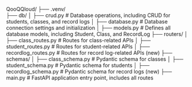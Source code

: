 QooQQloud/
├── .venv/                        
├── db/
│   ├── crud.py                   # Database operations, including CRUD for students, classes, and record logs
│   ├── database.py               # Database connection settings and initialization
│   ├── models.py                 # Defines all database models, including Student, Class, and RecordLog
├── routers/
│   ├── class_routes.py           # Routes for class-related APIs
│   ├── student_routes.py         # Routes for student-related APIs
│   ├── recordlog_routes.py       # Routes for record log-related APIs (new)
├── schemas/
│   ├── class_schema.py           # Pydantic schema for classes
│   ├── student_schema.py         # Pydantic schema for students
│   ├── recordlog_schema.py       # Pydantic schema for record logs (new)
├── main.py                       # FastAPI application entry point, includes all routes